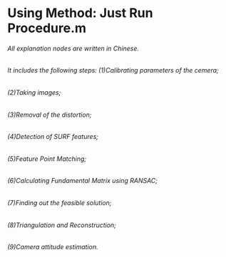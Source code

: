 # Using Method: Just Run Procedure.m
###### All explanation nodes are written in Chinese.
###### It includes the following steps: (1)Calibrating parameters of the cemera; 
###### (2)Taking images; 
###### (3)Removal of the distortion; 
###### (4)Detection of SURF features; 
###### (5)Feature Point Matching; 
###### (6)Calculating Fundamental Matrix using RANSAC; 
###### (7)Finding out the feasible solution; 
###### (8)Triangulation and Reconstruction; 
###### (9)Camera attitude estimation.

